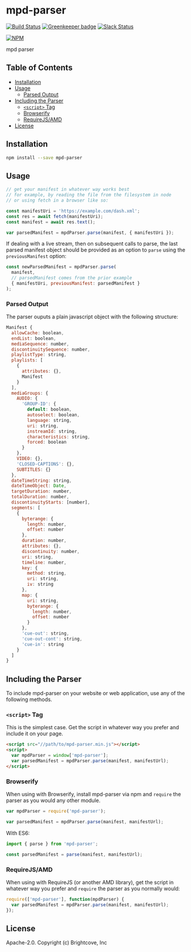 # mpd-parser

[![Build Status](https://travis-ci.org/videojs/mpd-parser.svg?branch=master)](https://travis-ci.org/videojs/mpd-parser)
[![Greenkeeper badge](https://badges.greenkeeper.io/videojs/mpd-parser.svg)](https://greenkeeper.io/)
[![Slack Status](http://slack.videojs.com/badge.svg)](http://slack.videojs.com)

[![NPM](https://nodei.co/npm/mpd-parser.png?downloads=true&downloadRank=true)](https://nodei.co/npm/mpd-parser/)

mpd parser

## Table of Contents

<!-- START doctoc generated TOC please keep comment here to allow auto update -->
<!-- DON'T EDIT THIS SECTION, INSTEAD RE-RUN doctoc TO UPDATE -->


- [Installation](#installation)
- [Usage](#usage)
  - [Parsed Output](#parsed-output)
- [Including the Parser](#including-the-parser)
  - [`<script>` Tag](#script-tag)
  - [Browserify](#browserify)
  - [RequireJS/AMD](#requirejsamd)
- [License](#license)

<!-- END doctoc generated TOC please keep comment here to allow auto update -->
## Installation

```sh
npm install --save mpd-parser
```

## Usage

```js
// get your manifest in whatever way works best
// for example, by reading the file from the filesystem in node
// or using fetch in a browser like so:

const manifestUri = 'https://example.com/dash.xml';
const res = await fetch(manifestUri);
const manifest = await res.text();

var parsedManifest = mpdParser.parse(manifest, { manifestUri });
```

If dealing with a live stream, then on subsequent calls to parse, the last parsed manifest
object should be provided as an option to `parse` using the `previousManifest` option:

```js
const newParsedManifest = mpdParser.parse(
  manifest,
  // parsedManifest comes from the prior example
  { manifestUri, previousManifest: parsedManifest }
);
```

### Parsed Output

The parser ouputs a plain javascript object with the following structure:

```js
Manifest {
  allowCache: boolean,
  endList: boolean,
  mediaSequence: number,
  discontinuitySequence: number,
  playlistType: string,
  playlists: [
    {
      attributes: {},
      Manifest
    }
  ],
  mediaGroups: {
    AUDIO: {
      'GROUP-ID': {
        default: boolean,
        autoselect: boolean,
        language: string,
        uri: string,
        instreamId: string,
        characteristics: string,
        forced: boolean
      }
    },
    VIDEO: {},
    'CLOSED-CAPTIONS': {},
    SUBTITLES: {}
  },
  dateTimeString: string,
  dateTimeObject: Date,
  targetDuration: number,
  totalDuration: number,
  discontinuityStarts: [number],
  segments: [
    {
      byterange: {
        length: number,
        offset: number
      },
      duration: number,
      attributes: {},
      discontinuity: number,
      uri: string,
      timeline: number,
      key: {
        method: string,
        uri: string,
        iv: string
      },
      map: {
        uri: string,
        byterange: {
          length: number,
          offset: number
        }
      },
      'cue-out': string,
      'cue-out-cont': string,
      'cue-in': string
    }
  ]
}
```

## Including the Parser

To include mpd-parser on your website or web application, use any of the following methods.

### `<script>` Tag

This is the simplest case. Get the script in whatever way you prefer and include it on your page.

```html
<script src="//path/to/mpd-parser.min.js"></script>
<script>
  var mpdParser = window['mpd-parser'];
  var parsedManifest = mpdParser.parse(manifest, manifestUrl);
</script>
```

### Browserify

When using with Browserify, install mpd-parser via npm and `require` the parser as you would any other module.

```js
var mpdParser = require('mpd-parser');

var parsedManifest = mpdParser.parse(manifest, manifestUrl);
```

With ES6:
```js
import { parse } from 'mpd-parser';

const parsedManifest = parse(manifest, manifestUrl);
```

### RequireJS/AMD

When using with RequireJS (or another AMD library), get the script in whatever way you prefer and `require` the parser as you normally would:

```js
require(['mpd-parser'], function(mpdParser) {
  var parsedManifest = mpdParser.parse(manifest, manifestUrl);
});
```

## License

Apache-2.0. Copyright (c) Brightcove, Inc
